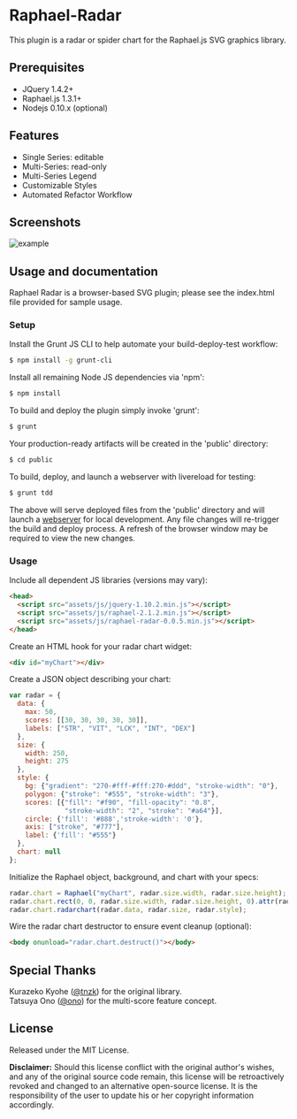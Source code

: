 Raphael-Radar
=============
This plugin is a radar or spider chart for the Raphael.js SVG graphics library.

Prerequisites
-------------
* JQuery 1.4.2+
* Raphael.js 1.3.1+
* Nodejs 0.10.x (optional)

Features
--------
* Single Series: editable
* Multi-Series: read-only
* Multi-Series Legend
* Customizable Styles
* Automated Refactor Workflow

Screenshots
-----------
![example](https://github.com/natural-affinity/Raphael-Radar/tree/master/src/images/example.png)

Usage and documentation
-----------------------
Raphael Radar is a browser-based SVG plugin; please see the index.html file
provided for sample usage.


### Setup

Install the Grunt JS CLI to help automate your build-deploy-test workflow:
```bash
$ npm install -g grunt-cli
```

Install all remaining Node JS dependencies via 'npm': 
```bash
$ npm install
```

To build and deploy the plugin simply invoke 'grunt':
```bash
$ grunt
```

Your production-ready artifacts will be created in the 'public' directory:
```bash
$ cd public
```

To build, deploy, and launch a webserver with livereload for testing:
```bash
$ grunt tdd
```

The above will serve deployed files from the 'public' directory and will launch 
a [webserver](http://localhost:9292) for local development.  Any file changes 
will re-trigger the build and deploy process. A refresh of the browser window 
may be required to view the new changes.


### Usage

Include all dependent JS libraries (versions may vary):
```html
<head>
  <script src="assets/js/jquery-1.10.2.min.js"></script>
  <script src="assets/js/raphael-2.1.2.min.js"></script>
  <script src="assets/js/raphael-radar-0.0.5.min.js"></script>
</head>
```

Create an HTML hook for your radar chart widget:
```html
<div id="myChart"></div>
```

Create a JSON object describing your chart:
```javascript
var radar = {
  data: {
    max: 50,
    scores: [[30, 30, 30, 30, 30]],
    labels: ["STR", "VIT", "LCK", "INT", "DEX"]
  },
  size: {
    width: 250,
    height: 275
  },
  style: {
    bg: {"gradient": "270-#fff-#fff:270-#ddd", "stroke-width": "0"},
    polygon: {"stroke": "#555", "stroke-width": "3"},
    scores: [{"fill": "#f90", "fill-opacity": "0.8",
              "stroke-width": "2", "stroke": "#a64"}],
    circle: {'fill': '#888','stroke-width': '0'},
    axis: ["stroke", "#777"],
    label: {'fill': "#555"}
  },
  chart: null
};
```

Initialize the Raphael object, background, and chart with your specs:
```javascript
radar.chart = Raphael("myChart", radar.size.width, radar.size.height);
radar.chart.rect(0, 0, radar.size.width, radar.size.height, 0).attr(radar.style.bg);
radar.chart.radarchart(radar.data, radar.size, radar.style);
```

Wire the radar chart destructor to ensure event cleanup (optional):
```html
<body onunload="radar.chart.destruct()"></body>
```

Special Thanks
--------------
Kurazeko Kyohe ([@tnzk](http://twitter.com/tnzk)) for the original library.  
Tatsuya Ono ([@ono](http://twitter.com/ono)) for the multi-score feature concept.


License
-------
Released under the MIT License.   

**Disclaimer:** Should this license conflict with the original author's wishes, and
any of the original source code remain, this license will be retroactively revoked
and changed to an alternative open-source license.  It is the responsibility
of the user to update his or her copyright information accordingly.
